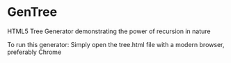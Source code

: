 # GenTree
HTML5 Tree Generator demonstrating the power of recursion in nature

To run this generator:
Simply open the tree.html file with a modern browser, preferably Chrome
